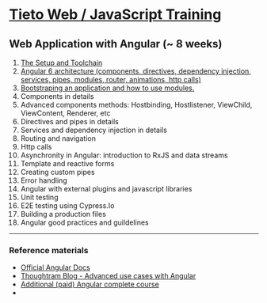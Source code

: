 # [Tieto Web / JavaScript Training](../../readme.md)

## Web Application with Angular (~ 8 weeks)

1. [The Setup and Toolchain](./lesson_00_setup/readme.md) 
1. [Angular 6 architecture (components, directives, dependency injection, services, pipes, modules, router, animations, http calls)](./lesson_01_angular_architecture/readme.md)
1. [Bootstraping an application and how to use modules.](./lesson_02_bootstraping_modules/readme.md)
1. Components in details
1. Advanced components methods: Hostbinding, Hostlistener, ViewChild, ViewContent, Renderer, etc
1. Directives and pipes in details
1. Services and dependency injection in details
1. Routing and navigation
1. Http calls
1. Asynchronity in Angular: introduction to RxJS and data streams
1. Template and reactive forms
1. Creating custom pipes
1. Error handling
1. Angular with external plugins and javascript libraries
1. Unit testing
1. E2E testing using Cypress.Io
1. Building a production files
1. Angular good practices and guildelines

---
### Reference materials
- [Official Angular Docs](https://angular.io/docs)
- [Thoughtram Blog - Advanced use cases with Angular](https://blog.thoughtram.io/categories/angular-2/)
- [Additional (paid) Angular complete course](https://www.udemy.com/the-complete-guide-to-angular-2/)
- 